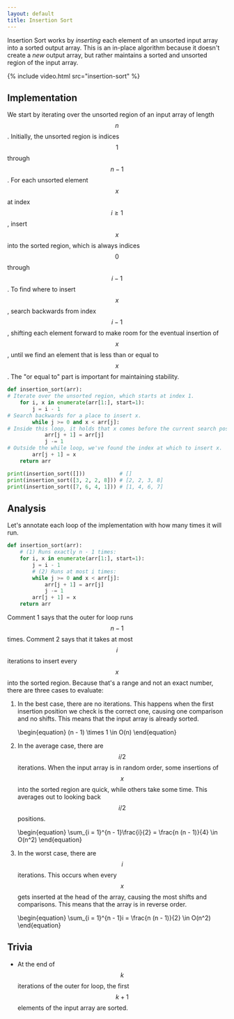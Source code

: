 ```yaml
---
layout: default
title: Insertion Sort
---
```


Insertion Sort works by *inserting* each element of an unsorted input array into a sorted output array. This is an in-place algorithm because it doesn't create a *new* output array, but rather maintains a sorted and unsorted region of the input array.

{% include video.html src="insertion-sort" %}

## Implementation

We start by iterating over the unsorted region of an input array of length $$n$$. Initially, the unsorted region is indices $$1$$ through $$n - 1$$. For each unsorted element $$x$$ at index $$i \geq 1$$, insert $$x$$ into the sorted region, which is always indices $$0$$ through $$i - 1$$. To find where to insert $$x$$, search backwards from index $$i - 1$$, shifting each element forward to make room for the eventual insertion of $$x$$, until we find an element that is less than or equal to $$x$$. The "or equal to" part is important for maintaining stability.

```python
def insertion_sort(arr):
# Iterate over the unsorted region, which starts at index 1.
    for i, x in enumerate(arr[1:], start=1):
        j = i - 1
# Search backwards for a place to insert x.
        while j >= 0 and x < arr[j]:
# Inside this loop, it holds that x comes before the current search position. Therefore, shift this element forward.
            arr[j + 1] = arr[j]
            j -= 1
# Outside the while loop, we've found the index at which to insert x.
        arr[j + 1] = x
    return arr

print(insertion_sort([]))           # []
print(insertion_sort([3, 2, 2, 8])) # [2, 2, 3, 8]
print(insertion_sort([7, 6, 4, 1])) # [1, 4, 6, 7]
```

## Analysis

Let's annotate each loop of the implementation with how many times it will run.

```python
def insertion_sort(arr):
    # (1) Runs exactly n - 1 times:
    for i, x in enumerate(arr[1:], start=1):
        j = i - 1
        # (2) Runs at most i times:
        while j >= 0 and x < arr[j]:
            arr[j + 1] = arr[j]
            j -= 1
        arr[j + 1] = x
    return arr
```

Comment 1 says that the outer for loop runs $$n - 1$$ times. Comment 2 says that it takes at most $$i$$ iterations to insert every $$x$$ into the sorted region. Because that's a range and not an exact number, there are three cases to evaluate:

1. In the best case, there are no iterations. This happens when the first insertion position we check is the correct one, causing one comparison and no shifts. This means that the input array is already sorted.

    <p>
    \begin{equation}
       (n - 1) \times 1 \in O(n)
    \end{equation}
    </p>

2. In the average case, there are $$i / 2$$ iterations. When the input array is in random order, some insertions of $$x$$ into the sorted region are quick, while others take some time. This averages out to looking back $$i / 2$$ positions.

    <p>
    \begin{equation}
        \sum_{i = 1}^{n - 1}\frac{i}{2} = \frac{n (n - 1)}{4} \in O(n^2)
    \end{equation}
    </p>

3. In the worst case, there are $$i$$ iterations. This occurs when every $$x$$ gets inserted at the head of the array, causing the most shifts and comparisons. This means that the array is in reverse order.

    <p>
    \begin{equation}
        \sum_{i = 1}^{n - 1}i = \frac{n (n - 1)}{2} \in O(n^2)
    \end{equation}
    </p>

## Trivia

- At the end of $$k$$ iterations of the outer for loop, the first $$k + 1$$ elements of the input array are sorted.
